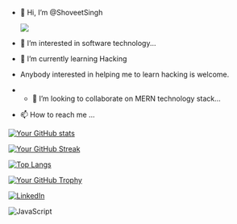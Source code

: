 - 👋 Hi, I’m @ShoveetSingh

    ![](https://komarev.com/ghpvc/?username=ShoveetSingh)

- 👀 I’m interested in software technology...
- 🌱 I’m currently learning Hacking
- Anybody interested in helping me to learn hacking is welcome.
- - 💞️ I’m looking to collaborate on MERN technology stack...
- 📫 How to reach me ...

<!---
ShoveetSingh/ShoveetSingh is a ✨ special ✨ repository because its `README.md` (this file) appears on your GitHub profile.
You can click the Preview link to take a look at your changes.
--->


[![Your GitHub stats](https://github-readme-stats.vercel.app/api?username=ShoveetSingh&show_icons=true&count_private=true)](https://github.com/anuraghazra/github-readme-stats)

[![Your GitHub Streak](https://github-readme-streak-stats.herokuapp.com/?user=ShoveetSingh)](https://github.com/DenverCoder1/github-readme-streak-stats)

[![Top Langs](https://github-readme-stats.vercel.app/api/top-langs/?username=ShoveetSingh)](https://github.com/anuraghazra/github-readme-stats)

[![Your GitHub Trophy](https://github-profile-trophy.vercel.app/?username=ShoveetSingh)](https://github.com/ryo-ma/github-profile-trophy)

[![LinkedIn](https://img.shields.io/badge/LinkedIn-Connect-blue)](https://www.linkedin.com/in/shoveet-singh-69827a225/)

![JavaScript](https://img.shields.io/badge/JavaScript-Intermediate-yellow)

